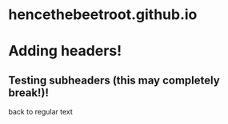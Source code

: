 # hencethebeetroot.github.io

# Adding headers!
## Testing subheaders (this may completely break!)!

back to regular text
